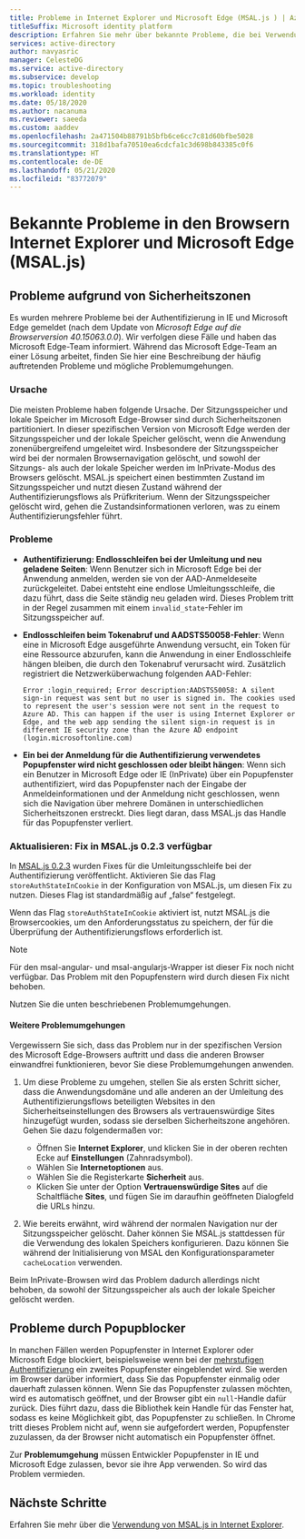 ```yaml
---
title: Probleme in Internet Explorer und Microsoft Edge (MSAL.js ) | Azure
titleSuffix: Microsoft identity platform
description: Erfahren Sie mehr über bekannte Probleme, die bei Verwendung der Microsoft Authentication Library für JavaScript (MSAL.js) in Verbindung mit den Browsern Internet Explorer und Microsoft Edge auftreten können.
services: active-directory
author: navyasric
manager: CelesteDG
ms.service: active-directory
ms.subservice: develop
ms.topic: troubleshooting
ms.workload: identity
ms.date: 05/18/2020
ms.author: nacanuma
ms.reviewer: saeeda
ms.custom: aaddev
ms.openlocfilehash: 2a471504b88791b5bfb6ce6cc7c81d60bfbe5028
ms.sourcegitcommit: 318d1bafa70510ea6cdcfa1c3d698b843385c0f6
ms.translationtype: HT
ms.contentlocale: de-DE
ms.lasthandoff: 05/21/2020
ms.locfileid: "83772079"
---
```

# <a name="known-issues-on-internet-explorer-and-microsoft-edge-browsers-msaljs"></a>Bekannte Probleme in den Browsern Internet Explorer und Microsoft Edge (MSAL.js)

## <a name="issues-due-to-security-zones"></a>Probleme aufgrund von Sicherheitszonen
Es wurden mehrere Probleme bei der Authentifizierung in IE und Microsoft Edge gemeldet (nach dem Update von *Microsoft Edge auf die Browserversion 40.15063.0.0*). Wir verfolgen diese Fälle und haben das Microsoft Edge-Team informiert. Während das Microsoft Edge-Team an einer Lösung arbeitet, finden Sie hier eine Beschreibung der häufig auftretenden Probleme und mögliche Problemumgehungen.

### <a name="cause"></a>Ursache
Die meisten Probleme haben folgende Ursache. Der Sitzungsspeicher und lokale Speicher im Microsoft Edge-Browser sind durch Sicherheitszonen partitioniert. In dieser spezifischen Version von Microsoft Edge werden der Sitzungsspeicher und der lokale Speicher gelöscht, wenn die Anwendung zonenübergreifend umgeleitet wird. Insbesondere der Sitzungsspeicher wird bei der normalen Browsernavigation gelöscht, und sowohl der Sitzungs- als auch der lokale Speicher werden im InPrivate-Modus des Browsers gelöscht. MSAL.js speichert einen bestimmten Zustand im Sitzungsspeicher und nutzt diesen Zustand während der Authentifizierungsflows als Prüfkriterium. Wenn der Sitzungsspeicher gelöscht wird, gehen die Zustandsinformationen verloren, was zu einem Authentifizierungsfehler führt.

### <a name="issues"></a>Probleme

- **Authentifizierung: Endlosschleifen bei der Umleitung und neu geladene Seiten**: Wenn Benutzer sich in Microsoft Edge bei der Anwendung anmelden, werden sie von der AAD-Anmeldeseite zurückgeleitet. Dabei entsteht eine endlose Umleitungsschleife, die dazu führt, dass die Seite ständig neu geladen wird. Dieses Problem tritt in der Regel zusammen mit einem `invalid_state`-Fehler im Sitzungsspeicher auf.

- **Endlosschleifen beim Tokenabruf und AADSTS50058-Fehler**: Wenn eine in Microsoft Edge ausgeführte Anwendung versucht, ein Token für eine Ressource abzurufen, kann die Anwendung in einer Endlosschleife hängen bleiben, die durch den Tokenabruf verursacht wird. Zusätzlich registriert die Netzwerküberwachung folgenden AAD-Fehler:

    `Error :login_required; Error description:AADSTS50058: A silent sign-in request was sent but no user is signed in. The cookies used to represent the user's session were not sent in the request to Azure AD. This can happen if the user is using Internet Explorer or Edge, and the web app sending the silent sign-in request is in different IE security zone than the Azure AD endpoint (login.microsoftonline.com)`

- **Ein bei der Anmeldung für die Authentifizierung verwendetes Popupfenster wird nicht geschlossen oder bleibt hängen**: Wenn sich ein Benutzer in Microsoft Edge oder IE (InPrivate) über ein Popupfenster authentifiziert, wird das Popupfenster nach der Eingabe der Anmeldeinformationen und der Anmeldung nicht geschlossen, wenn sich die Navigation über mehrere Domänen in unterschiedlichen Sicherheitszonen erstreckt. Dies liegt daran, dass MSAL.js das Handle für das Popupfenster verliert.  

### <a name="update-fix-available-in-msaljs-023"></a>Aktualisieren: Fix in MSAL.js 0.2.3 verfügbar
In [MSAL.js 0.2.3](https://github.com/AzureAD/microsoft-authentication-library-for-js/releases) wurden Fixes für die Umleitungsschleife bei der Authentifizierung veröffentlicht. Aktivieren Sie das Flag `storeAuthStateInCookie` in der Konfiguration von MSAL.js, um diesen Fix zu nutzen. Dieses Flag ist standardmäßig auf „false“ festgelegt.

Wenn das Flag `storeAuthStateInCookie` aktiviert ist, nutzt MSAL.js die Browsercookies, um den Anforderungsstatus zu speichern, der für die Überprüfung der Authentifizierungsflows erforderlich ist.

> [!NOTE]
> Für den msal-angular- und msal-angularjs-Wrapper ist dieser Fix noch nicht verfügbar. Das Problem mit den Popupfenstern wird durch diesen Fix nicht behoben.

Nutzen Sie die unten beschriebenen Problemumgehungen.

#### <a name="other-workarounds"></a>Weitere Problemumgehungen
Vergewissern Sie sich, dass das Problem nur in der spezifischen Version des Microsoft Edge-Browsers auftritt und dass die anderen Browser einwandfrei funktionieren, bevor Sie diese Problemumgehungen anwenden.  
1. Um diese Probleme zu umgehen, stellen Sie als ersten Schritt sicher, dass die Anwendungsdomäne und alle anderen an der Umleitung des Authentifizierungsflows beteiligten Websites in den Sicherheitseinstellungen des Browsers als vertrauenswürdige Sites hinzugefügt wurden, sodass sie derselben Sicherheitszone angehören.
Gehen Sie dazu folgendermaßen vor:
    - Öffnen Sie **Internet Explorer**, und klicken Sie in der oberen rechten Ecke auf **Einstellungen** (Zahnradsymbol).
    - Wählen Sie **Internetoptionen** aus.
    - Wählen Sie die Registerkarte **Sicherheit** aus.
    - Klicken Sie unter der Option **Vertrauenswürdige Sites** auf die Schaltfläche **Sites**, und fügen Sie im daraufhin geöffneten Dialogfeld die URLs hinzu.

2. Wie bereits erwähnt, wird während der normalen Navigation nur der Sitzungsspeicher gelöscht. Daher können Sie MSAL.js stattdessen für die Verwendung des lokalen Speichers konfigurieren. Dazu können Sie während der Initialisierung von MSAL den Konfigurationsparameter `cacheLocation` verwenden.

Beim InPrivate-Browsen wird das Problem dadurch allerdings nicht behoben, da sowohl der Sitzungsspeicher als auch der lokale Speicher gelöscht werden.

## <a name="issues-due-to-popup-blockers"></a>Probleme durch Popupblocker

In manchen Fällen werden Popupfenster in Internet Explorer oder Microsoft Edge blockiert, beispielsweise wenn bei der [mehrstufigen Authentifizierung](../authentication/concept-mfa-howitworks.md) ein zweites Popupfenster eingeblendet wird. Sie werden im Browser darüber informiert, dass Sie das Popupfenster einmalig oder dauerhaft zulassen können. Wenn Sie das Popupfenster zulassen möchten, wird es automatisch geöffnet, und der Browser gibt ein `null`-Handle dafür zurück. Dies führt dazu, dass die Bibliothek kein Handle für das Fenster hat, sodass es keine Möglichkeit gibt, das Popupfenster zu schließen. In Chrome tritt dieses Problem nicht auf, wenn sie aufgefordert werden, Popupfenster zuzulassen, da der Browser nicht automatisch ein Popupfenster öffnet.

Zur **Problemumgehung** müssen Entwickler Popupfenster in IE und Microsoft Edge zulassen, bevor sie ihre App verwenden. So wird das Problem vermieden.

## <a name="next-steps"></a>Nächste Schritte
Erfahren Sie mehr über die [Verwendung von MSAL.js in Internet Explorer](msal-js-use-ie-browser.md).
